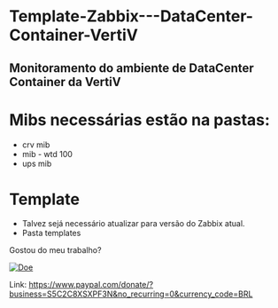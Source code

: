 # Template-Zabbix---DataCenter-Container-VertiV

## Monitoramento do ambiente de DataCenter Container da VertiV

# Mibs necessárias estão na pastas: 
- crv mib
- mib - wtd 100
- ups mib

# Template
- Talvez sejá necessário atualizar para versão do Zabbix atual.
- Pasta templates

Gostou do meu trabalho?  

[![Doe](https://www.paypalobjects.com/pt_BR/BR/i/btn/btn_donateCC_LG.gif)](https://www.paypal.com/donate/?business=S5C2C8XSXPF3N&no_recurring=0&currency_code=BRL)

Link: https://www.paypal.com/donate/?business=S5C2C8XSXPF3N&no_recurring=0&currency_code=BRL
